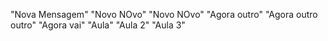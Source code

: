 "Nova Mensagem" 
"Novo NOvo" 
"Novo NOvo" 
"Agora outro" 
"Agora outro outro" 
"Agora vai" 
"Aula" 
"Aula 2" 
"Aula 3" 
